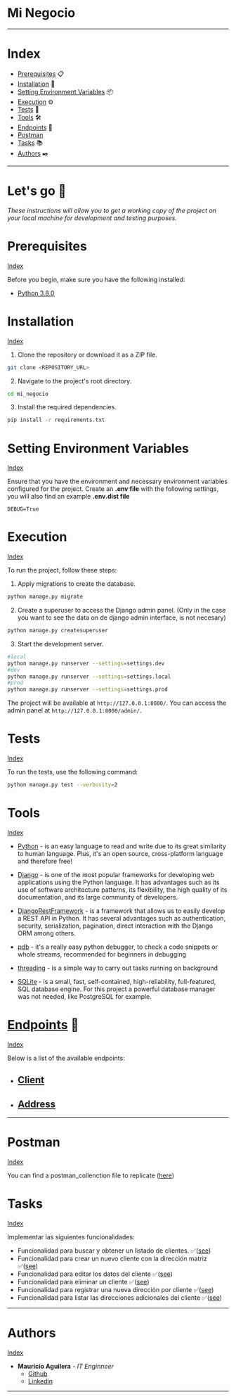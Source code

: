 # Mi Negocio

---

# Index

- [Prerequisites](#prerequisites) 📋
- [Installation](#installation) 🔧
- [Setting Environment Variables](#setting-environment-variables) 📦
- [Execution](#execution) ⚙️
- [Tests](#tests) 🧪
- [Tools](#tools) 🛠️
- [Endpoints](#endpoints) 📩
- [Postman](#postman)
- [Tasks](#tasks) 📚
- [Authors](#authors) ✒️

---

# Let's go 🚀

_These instructions will allow you to get a working copy of the project on your local machine for development and testing purposes._

# Prerequisites

[Index](#index)

Before you begin, make sure you have the following installed:

- [Python 3.8.0](https://www.python.org/downloads/release/python-380/)

# Installation

[Index](#index)

1. Clone the repository or download it as a ZIP file.

```bash
git clone <REPOSITORY_URL>
```

2. Navigate to the project's root directory.

```bash
cd mi_negocio
```

3. Install the required dependencies.

```bash
pip install -r requirements.txt
```

# Setting Environment Variables

[Index](#index)

Ensure that you have the environment and necessary environment variables configured for the project. Create an **.env file** with the following settings, you will also find an example **.env.dist file**

```
DEBUG=True
```

# Execution

[Index](#index)

To run the project, follow these steps:

1. Apply migrations to create the database.

```bash
python manage.py migrate
```

2. Create a superuser to access the Django admin panel. (Only in the case you want to see the data on de django admin interface, is not necesary)

```bash
python manage.py createsuperuser
```

3. Start the development server.

```bash
#local
python manage.py runserver --settings=settings.dev
#dev
python manage.py runserver --settings=settings.local
#prod
python manage.py runserver --settings=settings.prod
```

The project will be available at `http://127.0.0.1:8000/`.
You can access the admin panel at `http://127.0.0.1:8000/admin/`.

# Tests

[Index](#index)

To run the tests, use the following command:

```bash
python manage.py test --verbosity=2
```

# Tools

[Index](#index)

- [Python](https://www.python.org/) - is an easy language to read and write due to its great similarity to human language. Plus, it's an open source, cross-platform language and therefore free!

- [Django](https://www.djangoproject.com/) - is one of the most popular frameworks for developing web applications using the Python language. It has advantages such as its use of software architecture patterns, its flexibility, the high quality of its documentation, and its large community of developers.

- [DjangoRestFramework](https://www.django-rest-framework.org/) - is a framework that allows us to easily develop a REST API in Python. It has several advantages such as authentication, security, serialization, pagination, direct interaction with the Django ORM among others.

- [pdb](https://docs.python.org/3/library/pdb.html) - it's a really easy python debugger, to check a code snippets or whole streams, recommended for beginners in debugging
  
- [threading](https://docs.python.org/3/library/threading.html) - is a simple way to carry out tasks running on background

- [SQLite](https://www.sqlite.org/index.html) - is  a small, fast, self-contained, high-reliability, full-featured, SQL database engine. For this project a powerful database manager was not needed, like PostgreSQL for example.

# [Endpoints](extra/ENDPOINTS.md) 📩

[Index](#index)

Below is a list of the available endpoints:

- ## [Client](extra/ENDPOINTS.md#client)

- ## [Address](extra/ENDPOINTS.md#address)

---

# Postman  

[Index](#index)

You can find a postman_collenction file to replicate ([here](API.postman_collection.json))

# Tasks

[Index](#index)

Implementar las siguientes funcionalidades:

- Funcionalidad para buscar y obtener un listado de clientes. ✅([see](extra/ENDPOINTS.md#list-client))
- Funcionalidad para crear un nuevo cliente con la dirección matriz ✅([see](extra/ENDPOINTS.md#create-client))
- Funcionalidad para editar los datos del cliente ✅([see](extra/ENDPOINTS.md#update-client))
- Funcionalidad para eliminar un cliente ✅([see](extra/ENDPOINTS.md#delete-client))
- Funcionalidad para registrar una nueva dirección por cliente ✅([see](extra/ENDPOINTS.md#create-address))
- Funcionalidad para listar las direcciones adicionales del cliente ✅([see](extra/ENDPOINTS.md#list-addresses))

----

# Authors

[Index](#index)

- **Mauricio Aguilera** - _IT Enginneer_
  - [Github](https://github.com/maguilera0810)
  - [Linkedin](https://www.linkedin.com/in/maguilera-jaramillo/)

----
